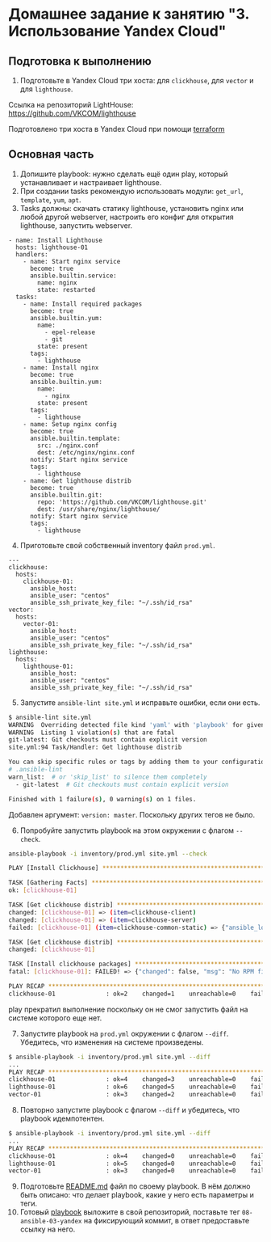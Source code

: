 # Домашнее задание к занятию "3. Использование Yandex Cloud"

## Подготовка к выполнению

1. Подготовьте в Yandex Cloud три хоста: для `clickhouse`, для `vector` и для `lighthouse`.

Ссылка на репозиторий LightHouse: https://github.com/VKCOM/lighthouse

Подготовлено три хоста в Yandex Cloud при помощи [terraform](./terraform)

## Основная часть

1. Допишите playbook: нужно сделать ещё один play, который устанавливает и настраивает lighthouse.
2. При создании tasks рекомендую использовать модули: `get_url`, `template`, `yum`, `apt`.
3. Tasks должны: скачать статику lighthouse, установить nginx или любой другой webserver, настроить его конфиг для открытия lighthouse, запустить webserver.

```
- name: Install Lighthouse
  hosts: lighthouse-01
  handlers:
    - name: Start nginx service
      become: true
      ansible.builtin.service:
        name: nginx
        state: restarted
  tasks: 
    - name: Install required packages
      become: true
      ansible.builtin.yum:
        name:
          - epel-release
          - git
        state: present
      tags:
        - lighthouse
    - name: Install nginx
      become: true
      ansible.builtin.yum:
        name:
          - nginx
        state: present
      tags:
        - lighthouse
    - name: Setup nginx config
      become: true
      ansible.builtin.template:
        src: ./nginx.conf
        dest: /etc/nginx/nginx.conf
      notify: Start nginx service
      tags:
        - lighthouse
    - name: Get lighthouse distrib
      become: true
      ansible.builtin.git:
        repo: 'https://github.com/VKCOM/lighthouse.git'
        dest: /usr/share/nginx/lighthouse/
      notify: Start nginx service
      tags:
        - lighthouse
```

4. Приготовьте свой собственный inventory файл `prod.yml`.

```
---
clickhouse:
  hosts:
    clickhouse-01:
      ansible_host: 
      ansible_user: "centos"
      ansible_ssh_private_key_file: "~/.ssh/id_rsa"
vector:
  hosts:
    vector-01:
      ansible_host: 
      ansible_user: "centos"
      ansible_ssh_private_key_file: "~/.ssh/id_rsa"
lighthouse:
  hosts:
    lighthouse-01:
      ansible_host: 
      ansible_user: "centos"
      ansible_ssh_private_key_file: "~/.ssh/id_rsa"
```

5. Запустите `ansible-lint site.yml` и исправьте ошибки, если они есть.

```bash
$ ansible-lint site.yml 
WARNING  Overriding detected file kind 'yaml' with 'playbook' for given positional argument: site.yml
WARNING  Listing 1 violation(s) that are fatal
git-latest: Git checkouts must contain explicit version
site.yml:94 Task/Handler: Get lighthouse distrib

You can skip specific rules or tags by adding them to your configuration file:
# .ansible-lint
warn_list:  # or 'skip_list' to silence them completely
  - git-latest  # Git checkouts must contain explicit version

Finished with 1 failure(s), 0 warning(s) on 1 files.
```

Добавлен аргумент: `version: master`. Поскольку других тегов не было.

6. Попробуйте запустить playbook на этом окружении с флагом `--check`.

```bash
ansible-playbook -i inventory/prod.yml site.yml --check

PLAY [Install Clickhouse] ****************************************************************

TASK [Gathering Facts] *******************************************************************
ok: [clickhouse-01]

TASK [Get clickhouse distrib] ************************************************************
changed: [clickhouse-01] => (item=clickhouse-client)
changed: [clickhouse-01] => (item=clickhouse-server)
failed: [clickhouse-01] (item=clickhouse-common-static) => {"ansible_loop_var": "item", "changed": false, "dest": "./clickhouse-common-static-22.3.3.44.rpm", "elapsed": 0, "item": "clickhouse-common-static", "msg": "Request failed", "response": "HTTP Error 404: Not Found", "status_code": 404, "url": "https://packages.clickhouse.com/rpm/stable/clickhouse-common-static-22.3.3.44.noarch.rpm"}

TASK [Get clickhouse distrib] ************************************************************
changed: [clickhouse-01]

TASK [Install clickhouse packages] *******************************************************
fatal: [clickhouse-01]: FAILED! => {"changed": false, "msg": "No RPM file matching 'clickhouse-common-static-22.3.3.44.rpm' found on system", "rc": 127, "results": ["No RPM file matching 'clickhouse-common-static-22.3.3.44.rpm' found on system"]}

PLAY RECAP *******************************************************************************
clickhouse-01              : ok=2    changed=1    unreachable=0    failed=1    skipped=0    rescued=1    ignored=0 
```
play прекратил выполнение поскольку он не смог запустить файл на системе которого еще нет.

7. Запустите playbook на `prod.yml` окружении с флагом `--diff`. Убедитесь, что изменения на системе произведены.

```bash
$ ansible-playbook -i inventory/prod.yml site.yml --diff
...
PLAY RECAP *******************************************************************************
clickhouse-01              : ok=4    changed=3    unreachable=0    failed=0    skipped=0    rescued=1    ignored=0   
lighthouse-01              : ok=6    changed=5    unreachable=0    failed=0    skipped=0    rescued=0    ignored=0   
vector-01                  : ok=3    changed=2    unreachable=0    failed=0    skipped=0    rescued=0    ignored=0 
```

8. Повторно запустите playbook с флагом `--diff` и убедитесь, что playbook идемпотентен.

```bash
$ ansible-playbook -i inventory/prod.yml site.yml --diff
...
PLAY RECAP *******************************************************************************
clickhouse-01              : ok=4    changed=0    unreachable=0    failed=0    skipped=0    rescued=1    ignored=0   
lighthouse-01              : ok=5    changed=0    unreachable=0    failed=0    skipped=0    rescued=0    ignored=0   
vector-01                  : ok=3    changed=0    unreachable=0    failed=0    skipped=0    rescued=0    ignored=0 
```

9. Подготовьте [README.md](./playbook/README.md) файл по своему playbook. В нём должно быть описано: что делает playbook, какие у него есть параметры и теги.
10. Готовый [playbook](./playbook) выложите в свой репозиторий, поставьте тег `08-ansible-03-yandex` на фиксирующий коммит, в ответ предоставьте ссылку на него.
